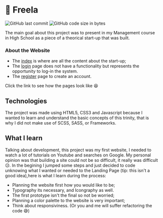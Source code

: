# :octopus: Freela
![GitHub last commit](https://img.shields.io/github/last-commit/eoBattisti/Freela?style=flat-square)
![GitHub code size in bytes](https://img.shields.io/github/languages/code-size/eoBattisti/Freela?style=flat-square)

The main goal about this project was to present in my Management course in High School as a piece of a theorical start-up that was built. 

### About the Website
- The [index](https://github.com/eoBattisti/Freela/blob/master/index.html) is where are all the content about the start-up;
- The [login](https://github.com/eoBattisti/Freela/blob/master/login.html) page does not have a functionality but represents
the opportunity to log-in the system.
- The [register](https://github.com/eoBattisti/Freela/blob/master/register.html) page to create an account.

Click the link to see how the pages look like :satisfied:

## Technologies
The project was made using HTML5, CSS3 and Javascript because I wanted to learn and understand the basic concepts of this trinity,
that is why I did not make use of SCSS, SASS, or Frameworks.

## What I learn
Talking about development, this project was my first website, I needed to watch a lot of tutorials on Youtube and searches on Google.
My personal opinion was that building a site could not be so difficult, it really was difficult :disappointed_relieved:. In the 
begining I jumped some steps and just decided to code unknowing what I wanted or needed to the Landing Page (tip: this isn't a good idea),here
is what I learn during the process:

- Planning the website first how you would like to be;
- Typography its necessary, and Icongraphy as well.
- The first prototype isn't the final so not be worried;
- Planning a color palette to the website is very important;
- Think about responsiviness. (Or you and me will suffer refactoring the code :sweat_smile:) 
